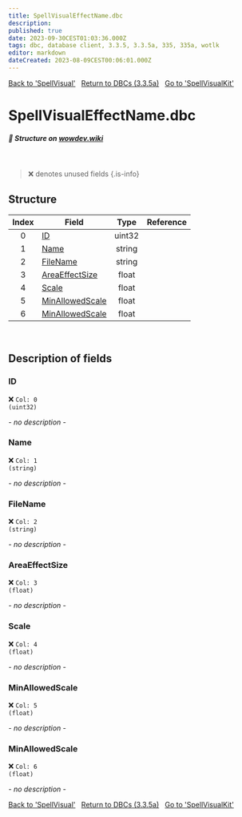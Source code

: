 ```yaml
---
title: SpellVisualEffectName.dbc
description:
published: true
date: 2023-09-30CEST01:03:36.000Z
tags: dbc, database client, 3.3.5, 3.3.5a, 335, 335a, wotlk
editor: markdown
dateCreated: 2023-08-09CEST00:06:01.000Z
---
```

<a href="https://trinitycore.info/files/DBC/335/spellvisual" class="mt-5 v-btn v-btn--depressed v-btn--flat v-btn--outlined theme--light v-size--default darkblue--text text--lighten-3"><span class="v-btn__content"><i aria-hidden="true" class="v-icon notranslate v-icon--left mdi mdi-arrow-left theme--light"></i><span>Back to 'SpellVisual'</span></span></a>&nbsp;&nbsp;&nbsp;<a href="https://trinitycore.info/files/DBC/335/DBC" class="mt-5 v-btn v-btn--depressed v-btn--flat v-btn--outlined theme--light v-size--default darkblue--text text--lighten-3"><span class="v-btn__content"><i aria-hidden="true" class="v-icon notranslate v-icon--left mdi mdi-home-outline theme--light"></i><span>Return to DBCs (3.3.5a)</span></span></a>&nbsp;&nbsp;&nbsp;<a href="https://trinitycore.info/files/DBC/335/spellvisualkit" class="mt-5 v-btn v-btn--depressed v-btn--flat v-btn--outlined theme--light v-size--default darkblue--text text--lighten-3"><span class="v-btn__content"><span>Go to 'SpellVisualKit'</span><i aria-hidden="true" class="v-icon notranslate v-icon--right mdi mdi-arrow-right theme--light"></i></span></a>

# SpellVisualEffectName.dbc
##### :pencil: Structure on [wowdev.wiki](https://wowdev.wiki/DB/SpellVisualEffectName)
&nbsp;

> :x: denotes unused fields
{.is-info}


## Structure

| Index | Field | Type | Reference |
| :---: | --- | :---: | --- |
| 0 | [ID](#id-alt) | uint32 |  |
| 1 | [Name](#name-alt) | string |  |
| 2 | [FileName](#filename) | string |  |
| 3 | [AreaEffectSize](#areaeffectsize) | float |  |
| 4 | [Scale](#scale) | float |  |
| 5 | [MinAllowedScale](#minallowedscale) | float |  |
| 6 | [MinAllowedScale](#minallowedscale) | float |  |
&nbsp;
## Description of fields

### ID <!-- {#id-alt} -->
:x: <code>Col: 0 (uint32)</code>

*- no description -*
&nbsp;

### Name <!-- {#name-alt} -->
:x: <code>Col: 1 (string)</code>

*- no description -*
&nbsp;

### FileName
:x: <code>Col: 2 (string)</code>

*- no description -*
&nbsp;

### AreaEffectSize
:x: <code>Col: 3 (float)</code>

*- no description -*
&nbsp;

### Scale
:x: <code>Col: 4 (float)</code>

*- no description -*
&nbsp;

### MinAllowedScale
:x: <code>Col: 5 (float)</code>

*- no description -*
&nbsp;

### MinAllowedScale
:x: <code>Col: 6 (float)</code>

*- no description -*
&nbsp;

<a href="https://trinitycore.info/files/DBC/335/spellvisual" class="mt-5 v-btn v-btn--depressed v-btn--flat v-btn--outlined theme--light v-size--default darkblue--text text--lighten-3"><span class="v-btn__content"><i aria-hidden="true" class="v-icon notranslate v-icon--left mdi mdi-arrow-left theme--light"></i><span>Back to 'SpellVisual'</span></span></a>&nbsp;&nbsp;&nbsp;<a href="https://trinitycore.info/files/DBC/335/DBC" class="mt-5 v-btn v-btn--depressed v-btn--flat v-btn--outlined theme--light v-size--default darkblue--text text--lighten-3"><span class="v-btn__content"><i aria-hidden="true" class="v-icon notranslate v-icon--left mdi mdi-home-outline theme--light"></i><span>Return to DBCs (3.3.5a)</span></span></a>&nbsp;&nbsp;&nbsp;<a href="https://trinitycore.info/files/DBC/335/spellvisualkit" class="mt-5 v-btn v-btn--depressed v-btn--flat v-btn--outlined theme--light v-size--default darkblue--text text--lighten-3"><span class="v-btn__content"><span>Go to 'SpellVisualKit'</span><i aria-hidden="true" class="v-icon notranslate v-icon--right mdi mdi-arrow-right theme--light"></i></span></a>
